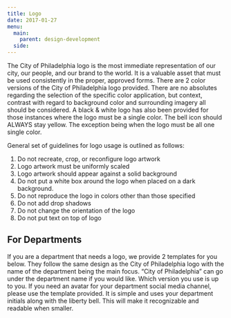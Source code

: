 ```yaml
---
title: Logo
date: 2017-01-27
menu:
  main:
    parent: design-development
  side:
---
```


The City of Philadelphia logo is the most immediate representation of our city, our people, and our brand to the world. It is a valuable asset that must be used consistently in the proper, approved forms. There are 2 color versions of the City of Philadelphia logo provided. There are no absolutes regarding the selection of the specific color application, but context, contrast with regard to background color and surrounding imagery all should be considered. A black & white logo has also been provided for those instances where the logo must be a single color. The bell icon should ALWAYS stay yellow. The exception being when the logo must be all one single color. 

General set of guidelines for logo usage is outlined as follows:

1. Do not recreate, crop, or reconfigure logo artwork
2. Logo artwork must be uniformly scaled
3. Logo artwork should appear against a solid background
4. Do not put a white box around the logo when placed on a dark background. 
5. Do not reproduce the logo in colors other than those specified
6. Do not add drop shadows
7. Do not change the orientation of the logo
8. Do not put text on top of logo

## For Departments  
If you are a department that needs a logo, we provide 2 templates for you below. They follow the same design as the City of Philadelphia logo with the name of the department being the main focus. “City of Philadelphia” can go under the department name if you would like. Which version you use is up to you. If you need an avatar for your department social media channel, please use the template provided. It is simple and uses your department initials along with the liberty bell. This will make it recognizable and readable when smaller.
